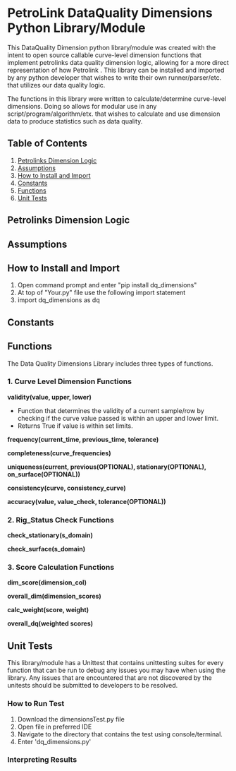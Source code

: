 # PetroLink DataQuality Dimensions Python Library/Module
This DataQuality Dimension python library/module was created with the intent to open source callable curve-level dimension functions that implement petrolinks data quality dimension logic, allowing for a more direct representation of how Petrolink . This library can be installed and imported by any python developer that wishes to write their own runner/parser/etc. that utilizes our data quality logic.

The functions in this library were written to calculate/determine curve-level dimensions. Doing so allows for modular use in any script/program/algorithm/etx. that wishes to calculate and use dimension data to produce statistics such as data quality.

## Table of Contents
1. [Petrolinks Dimension Logic](#petrolinks-dimension-logic)
2. [Assumptions](#assumptions)
3. [How to Install and Import](#how-to-install-and-import)
4. [Constants](#constants)
5. [Functions](#functions) 
6. [Unit Tests](#unit-tests)

## Petrolinks Dimension Logic

## Assumptions

## How to Install and Import
1. Open command prompt and enter "pip install dq_dimensions"
2. At top of "Your.py" file use the following import statement
3. import dq_dimensions as dq

## Constants


## Functions
The Data Quality Dimensions Library includes three types of functions.

### 1. Curve Level Dimension Functions

**validity(value, upper, lower)**   
 - Function that determines the validity of a current sample/row by checking if the curve value passed is within an upper and lower limit. 
 - Returns True if value is within set limits.

**frequency(current_time, previous_time, tolerance)**

**completeness(curve_frequencies)**

**uniqueness(current, previous(OPTIONAL), stationary(OPTIONAL), on_surface(OPTIONAL))**

**consistency(curve, consistency_curve)**

**accuracy(value, value_check, tolerance(OPTIONAL))**

### 2. Rig_Status Check Functions

**check_stationary(s_domain)**

**check_surface(s_domain)**

### 3. Score Calculation Functions

**dim_score(dimension_col)**

**overall_dim(dimension_scores)**

**calc_weight(score, weight)**

**overall_dq(weighted scores)**

## Unit Tests
This library/module has a Unittest that contains unittesting suites for every function that can be run to debug any issues you may have when using the library. Any issues that are encountered that are not discovered by the unitests should be submitted to developers to be resolved.

### How to Run Test
1. Download the dimensionsTest.py file
2. Open file in preferred IDE
3. Navigate to the directory that contains the test using console/terminal.
4. Enter 'dq_dimensions.py'

### Interpreting Results 
